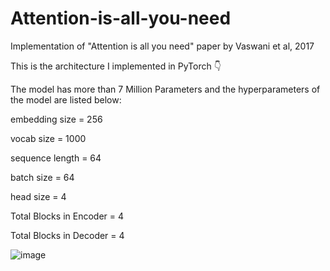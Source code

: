 # Attention-is-all-you-need
Implementation of "Attention is all you need" paper by Vaswani et al, 2017

This is the architecture I implemented in PyTorch 👇

The model has more than 7 Million Parameters and the hyperparameters of the model are listed below:

embedding size = 256

vocab size = 1000

sequence length = 64

batch size = 64

head size = 4

Total Blocks in Encoder = 4

Total Blocks in Decoder = 4

![image](https://github.com/user-attachments/assets/056fc6d3-8539-4da4-9100-56bfa8b843c7)
